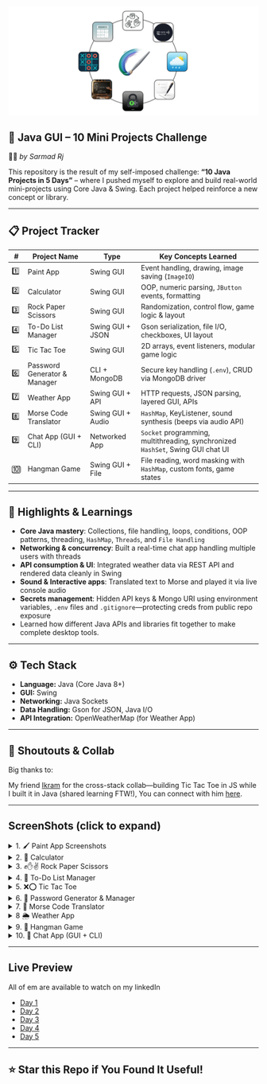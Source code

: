 
![ALL](src/resources/All.png)


## 📁 Java GUI – 10 Mini Projects Challenge

👨‍💻 *by Sarmad Rj*

This repository is the result of my self-imposed challenge:
**“10 Java Projects in 5 Days”** – where I pushed myself to explore and build real-world mini-projects using Core Java & Swing. Each project helped reinforce a new concept or library.

---


## 📋 Project Tracker

| #  | Project Name                    | Type             | Key Concepts Learned |
|----|---------------------------------|------------------|----------------------|
| 1️⃣ | Paint App                      | Swing GUI        | Event handling, drawing, image saving (`ImageIO`) |
| 2️⃣ | Calculator                     | Swing GUI        | OOP, numeric parsing, `JButton` events, formatting |
| 3️⃣ | Rock Paper Scissors            | Swing GUI        | Randomization, control flow, game logic & layout |
| 4️⃣ | To-Do List Manager             | Swing GUI + JSON | Gson serialization, file I/O, checkboxes, UI layout |
| 5️⃣ | Tic Tac Toe                    | Swing GUI        | 2D arrays, event listeners, modular game logic |
| 6️⃣ | Password Generator & Manager   | CLI + MongoDB    | Secure key handling (`.env`), CRUD via MongoDB driver |
| 7️⃣ | Weather App                    | Swing GUI + API  | HTTP requests, JSON parsing, layered GUI, APIs |
| 8️⃣ | Morse Code Translator          | Swing GUI + Audio| `HashMap`, KeyListener, sound synthesis (beeps via audio API) |
| 9️⃣ | Chat App (GUI + CLI)           | Networked App    | `Socket` programming, multithreading, synchronized `HashSet`, Swing GUI chat UI |
| 🔟 | Hangman Game                   | Swing GUI + File | File reading, word masking with `HashMap`, custom fonts, game states |

---

## 🧠 Highlights & Learnings

- **Core Java mastery**: Collections, file handling, loops, conditions, OOP patterns, threading, `HashMap`, `Threads`, and `File Handling`
- **Networking & concurrency**: Built a real-time chat app handling multiple users with threads
- **API consumption & UI**: Integrated weather data via REST API and rendered data cleanly in Swing
- **Sound & Interactive apps**: Translated text to Morse and played it via live console audio
- **Secrets management**: Hidden API keys & Mongo URI using environment variables, `.env` files and `.gitignore`—protecting creds from public repo exposure
- Learned how different Java APIs and libraries fit together to make complete desktop tools.

---

## ⚙️ Tech Stack

* **Language:** Java (Core Java 8+)
* **GUI:** Swing
* **Networking:** Java Sockets
* **Data Handling:** Gson for JSON, Java I/O
* **API Integration:** OpenWeatherMap (for Weather App)

---

## 👥 Shoutouts & Collab
Big thanks to:

My friend [Ikram](https://github.com/Softcode777) for the cross-stack collab—building Tic Tac Toe in JS while I built it in Java (shared learning FTW!),
You can connect with him [here](https://www.linkedin.com/in/ikram-ullah-khan-niazi-02b373329/).

---
## ScreenShots (click to expand)
<details>
<summary>1. 🖌️ Paint App Screenshots </summary>
<p float="left">
  <img src="src/resources/SS/1.1.png" width="30%"/>
  <img src="src/resources/SS/1.2.png" width="30%"/>
  <img src="src/resources/SS/1.3.png" width="30%"/>
  <img src="src/resources/SS/1.4.png" width="30%"/>
</p>
</details>
<details>
<summary>2. 🧮 Calculator </summary>
<p float="left">
  <img src="src/resources/SS/2.png" width="30%"/>
</p>
</details>
<details>
<summary>3. ✊✋✌️ Rock Paper Scissors  </summary>
<p float="left">
  <img src="src/resources/SS/3.1.png" width="30%"/>
  <img src="src/resources/SS/3.2.png" width="30%"/>
  <img src="src/resources/SS/3.3.png" width="30%"/>
</p>
</details>
<details>
<summary>4. 📝 To-Do List Manager  </summary>
<p float="left">
  <img src="src/resources/SS/4.1.png" width="30%"/>
  <img src="src/resources/SS/4.2.png" width="30%"/>
  <img src="src/resources/SS/4.3.png" width="30%"/>
</p>
</details>
<details>
<summary>5. ❌⭕ Tic Tac Toe  </summary>
<p float="left">
  <img src="src/resources/SS/5.1.png" width="30%"/>
  <img src="src/resources/SS/5.2.png" width="30%"/>
</p>
</details>
<details>
<summary>6. 🔐 Password Generator & Manager  </summary>
<p float="left">
  <img src="src/resources/SS/6.1.png" width="30%"/>
  <img src="src/resources/SS/6.2.png" width="30%"/>
  <img src="src/resources/SS/6.3.png" width="30%"/>
  <img src="src/resources/SS/6.4.png" width="30%"/>
  <img src="src/resources/SS/6.5.png" width="30%"/>
  <img src="src/resources/SS/6.6.png" width="30%"/>
</p>
</details>
<details>
  <summary>7. 📡 Morse Code Translator  </summary>
<p float="left">
  <img src="src/resources/SS/7.png" width="30%"/>
</p>
</details>
<details>
<summary>8 🌦️ Weather App  </summary>
<p float="left">
  <img src="src/resources/SS/8.1.png" width="30%"/>
  <img src="src/resources/SS/8.2.png" width="30%"/>
  <img src="src/resources/SS/8.3.png" width="30%"/>
</p>
</details>
<details>
<summary>9. 🎯 Hangman Game  </summary>
<p float="left">
  <img src="src/resources/SS/9.1.png" width="30%"/>
  <img src="src/resources/SS/9.2.png" width="30%"/>
  <img src="src/resources/SS/9.3.png" width="30%"/>
</p>
</details>
<details>
<summary>10. 💬 Chat App (GUI + CLI) </summary>
<p float="left">
  <img src="src/resources/SS/10.png" width="30%"/>
</p>
</details>


---
## Live Preview
All of em are available to watch on my linkedIn 

* [Day 1](https://www.linkedin.com/posts/sarmad-rj-1505and12_java-javaswing-programming-activity-7353789741697265665-IMkQ?utm_source=social_share_send&utm_medium=member_desktop_web&rcm=ACoAADo90pkBOcPM5XxpDcFQKxNzSGjORUWns4s)
* [Day 2](https://www.linkedin.com/posts/sarmad-rj-1505and12_java-oop-javaswing-activity-7354374868374630403-6RsA?utm_source=social_share_send&utm_medium=member_desktop_web&rcm=ACoAADo90pkBOcPM5XxpDcFQKxNzSGjORUWns4s)
* [Day 3](https://www.linkedin.com/posts/sarmad-rj-1505and12_java-javaswing-github-activity-7354744799800844290-PIiF?utm_source=social_share_send&utm_medium=member_desktop_web&rcm=ACoAADo90pkBOcPM5XxpDcFQKxNzSGjORUWns4s)
* [Day 4](https://www.linkedin.com/posts/sarmad-rj-1505and12_java-apis-swing-activity-7355150584552812544-QtO-?utm_source=social_share_send&utm_medium=member_desktop_web&rcm=ACoAADo90pkBOcPM5XxpDcFQKxNzSGjORUWns4s)
* [Day 5](https://www.linkedin.com/posts/sarmad-rj-1505and12_java-100daysofcode-javaswing-activity-7355582870653960194-cdcg?utm_source=social_share_send&utm_medium=member_desktop_web&rcm=ACoAADo90pkBOcPM5XxpDcFQKxNzSGjORUWns4s)

---

## ⭐ Star this Repo if You Found It Useful!


